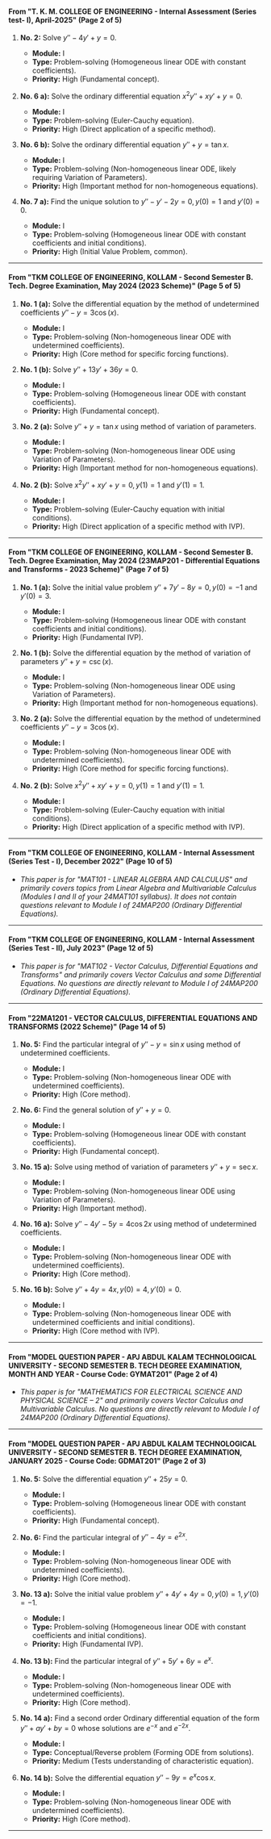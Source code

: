 #### From "T. K. M. COLLEGE OF ENGINEERING - Internal Assessment (Series test- I), April-2025" (Page 2 of 5)

1.  **No. 2:** Solve $y'' - 4y' + y = 0$.
    *   **Module:** I
    *   **Type:** Problem-solving (Homogeneous linear ODE with constant coefficients).
    *   **Priority:** High (Fundamental concept).

2.  **No. 6 a):** Solve the ordinary differential equation $x^2y'' + xy' + y = 0$.
    *   **Module:** I
    *   **Type:** Problem-solving (Euler-Cauchy equation).
    *   **Priority:** High (Direct application of a specific method).

3.  **No. 6 b):** Solve the ordinary differential equation $y'' + y = \tan x$.
    *   **Module:** I
    *   **Type:** Problem-solving (Non-homogeneous linear ODE, likely requiring Variation of Parameters).
    *   **Priority:** High (Important method for non-homogeneous equations).

4.  **No. 7 a):** Find the unique solution to $y'' - y' - 2y = 0, y(0) = 1 \text{ and } y'(0) = 0$.
    *   **Module:** I
    *   **Type:** Problem-solving (Homogeneous linear ODE with constant coefficients and initial conditions).
    *   **Priority:** High (Initial Value Problem, common).

---

#### From "TKM COLLEGE OF ENGINEERING, KOLLAM - Second Semester B. Tech. Degree Examination, May 2024 (2023 Scheme)" (Page 5 of 5)

1.  **No. 1 (a):** Solve the differential equation by the method of undetermined coefficients $y'' - y = 3\cos(x)$.
    *   **Module:** I
    *   **Type:** Problem-solving (Non-homogeneous linear ODE with undetermined coefficients).
    *   **Priority:** High (Core method for specific forcing functions).

2.  **No. 1 (b):** Solve $y'' + 13y' + 36y = 0$.
    *   **Module:** I
    *   **Type:** Problem-solving (Homogeneous linear ODE with constant coefficients).
    *   **Priority:** High (Fundamental concept).

3.  **No. 2 (a):** Solve $y'' + y = \tan x$ using method of variation of parameters.
    *   **Module:** I
    *   **Type:** Problem-solving (Non-homogeneous linear ODE using Variation of Parameters).
    *   **Priority:** High (Important method for non-homogeneous equations).

4.  **No. 2 (b):** Solve $x^2y'' + xy' + y = 0, y(1) = 1 \text{ and } y'(1) = 1$.
    *   **Module:** I
    *   **Type:** Problem-solving (Euler-Cauchy equation with initial conditions).
    *   **Priority:** High (Direct application of a specific method with IVP).

---

#### From "TKM COLLEGE OF ENGINEERING, KOLLAM - Second Semester B. Tech. Degree Examination, May 2024 (23MAP201 - Differential Equations and Transforms - 2023 Scheme)" (Page 7 of 5)

1.  **No. 1 (a):** Solve the initial value problem $y'' + 7y' - 8y = 0, y(0) = -1 \text{ and } y'(0) = 3$.
    *   **Module:** I
    *   **Type:** Problem-solving (Homogeneous linear ODE with constant coefficients and initial conditions).
    *   **Priority:** High (Fundamental IVP).

2.  **No. 1 (b):** Solve the differential equation by the method of variation of parameters $y'' + y = \csc(x)$.
    *   **Module:** I
    *   **Type:** Problem-solving (Non-homogeneous linear ODE using Variation of Parameters).
    *   **Priority:** High (Important method for non-homogeneous equations).

3.  **No. 2 (a):** Solve the differential equation by the method of undetermined coefficients $y'' - y = 3\cos(x)$.
    *   **Module:** I
    *   **Type:** Problem-solving (Non-homogeneous linear ODE with undetermined coefficients).
    *   **Priority:** High (Core method for specific forcing functions).

4.  **No. 2 (b):** Solve $x^2y'' + xy' + y = 0, y(1) = 1 \text{ and } y'(1) = 1$.
    *   **Module:** I
    *   **Type:** Problem-solving (Euler-Cauchy equation with initial conditions).
    *   **Priority:** High (Direct application of a specific method with IVP).

---

#### From "TKM COLLEGE OF ENGINEERING, KOLLAM - Internal Assessment (Series Test - I), December 2022" (Page 10 of 5)

*   *This paper is for "MAT101 - LINEAR ALGEBRA AND CALCULUS" and primarily covers topics from Linear Algebra and Multivariable Calculus (Modules I and II of your 24MAT101 syllabus). It does not contain questions relevant to Module I of 24MAP200 (Ordinary Differential Equations).*

---

#### From "TKM COLLEGE OF ENGINEERING, KOLLAM - Internal Assessment (Series Test - II), July 2023" (Page 12 of 5)

*   *This paper is for "MAT102 - Vector Calculus, Differential Equations and Transforms" and primarily covers Vector Calculus and some Differential Equations. No questions are directly relevant to Module I of 24MAP200 (Ordinary Differential Equations).*

---

#### From "22MA1201 - VECTOR CALCULUS, DIFFERENTIAL EQUATIONS AND TRANSFORMS (2022 Scheme)" (Page 14 of 5)

1.  **No. 5:** Find the particular integral of $y'' - y = \sin x$ using method of undetermined coefficients.
    *   **Module:** I
    *   **Type:** Problem-solving (Non-homogeneous linear ODE with undetermined coefficients).
    *   **Priority:** High (Core method).

2.  **No. 6:** Find the general solution of $y'' + y = 0$.
    *   **Module:** I
    *   **Type:** Problem-solving (Homogeneous linear ODE with constant coefficients).
    *   **Priority:** High (Fundamental concept).

3.  **No. 15 a):** Solve using method of variation of parameters $y'' + y = \sec x$.
    *   **Module:** I
    *   **Type:** Problem-solving (Non-homogeneous linear ODE using Variation of Parameters).
    *   **Priority:** High (Important method).

4.  **No. 16 a):** Solve $y'' - 4y' - 5y = 4\cos 2x$ using method of undetermined coefficients.
    *   **Module:** I
    *   **Type:** Problem-solving (Non-homogeneous linear ODE with undetermined coefficients).
    *   **Priority:** High (Core method).

5.  **No. 16 b):** Solve $y'' + 4y = 4x, y(0) = 4, y'(0) = 0$.
    *   **Module:** I
    *   **Type:** Problem-solving (Non-homogeneous linear ODE with undetermined coefficients and initial conditions).
    *   **Priority:** High (Core method with IVP).

---

#### From "MODEL QUESTION PAPER - APJ ABDUL KALAM TECHNOLOGICAL UNIVERSITY - SECOND SEMESTER B. TECH DEGREE EXAMINATION, MONTH AND YEAR - Course Code: GYMAT201" (Page 2 of 4)

*   *This paper is for "MATHEMATICS FOR ELECTRICAL SCIENCE AND PHYSICAL SCIENCE – 2" and primarily covers Vector Calculus and Multivariable Calculus. No questions are directly relevant to Module I of 24MAP200 (Ordinary Differential Equations).*

---

#### From "MODEL QUESTION PAPER - APJ ABDUL KALAM TECHNOLOGICAL UNIVERSITY - SECOND SEMESTER B. TECH DEGREE EXAMINATION, JANUARY 2025 - Course Code: GDMAT201" (Page 2 of 3)

1.  **No. 5:** Solve the differential equation $y'' + 25y = 0$.
    *   **Module:** I
    *   **Type:** Problem-solving (Homogeneous linear ODE with constant coefficients).
    *   **Priority:** High (Fundamental concept).

2.  **No. 6:** Find the particular integral of $y'' - 4y = e^{2x}$.
    *   **Module:** I
    *   **Type:** Problem-solving (Non-homogeneous linear ODE with undetermined coefficients).
    *   **Priority:** High (Core method).

3.  **No. 13 a):** Solve the initial value problem $y'' + 4y' + 4y = 0, y(0) = 1, y'(0) = -1$.
    *   **Module:** I
    *   **Type:** Problem-solving (Homogeneous linear ODE with constant coefficients and initial conditions).
    *   **Priority:** High (Fundamental IVP).

4.  **No. 13 b):** Find the particular integral of $y'' + 5y' + 6y = e^x$.
    *   **Module:** I
    *   **Type:** Problem-solving (Non-homogeneous linear ODE with undetermined coefficients).
    *   **Priority:** High (Core method).

5.  **No. 14 a):** Find a second order Ordinary differential equation of the form $y'' + ay' + by = 0$ whose solutions are $e^{-x}$ and $e^{-2x}$.
    *   **Module:** I
    *   **Type:** Conceptual/Reverse problem (Forming ODE from solutions).
    *   **Priority:** Medium (Tests understanding of characteristic equation).

6.  **No. 14 b):** Solve the differential equation $y'' - 9y = e^x \cos x$.
    *   **Module:** I
    *   **Type:** Problem-solving (Non-homogeneous linear ODE with undetermined coefficients).
    *   **Priority:** High (Core method).

---


